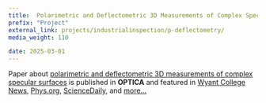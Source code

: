 ```yaml
---
title:  Polarimetric and Deflectometric 3D Measurements of Complex Specular Surfaces 
prefix: "Project"
external_link: projects/industrialinspection/p-deflectometry/
media_weight: 110

date: 2025-03-01
---
```

Paper about [polarimetric and deflectometric 3D measurements of complex specular surfaces](https://opg.optica.org/optica/fulltext.cfm?uri=optica-12-4-446&id=569660) is published in **OPTICA** and featured in [Wyant College News](https://optics.arizona.edu/news/beyond-ambiguous-reflections-bridging-optical-3d-metrology-and-computer-vision), [Phys.org](https://phys.org/news/2025-03-ambiguous-bridging-optical-3d-metrology.html), [ScienceDaily](https://www.sciencedaily.com/releases/2025/03/250327141553.htm), and [more...](/projects/industrialinspection/p-deflectometry/)
